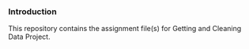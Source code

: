 ### Introduction

This repository contains the assignment file(s) for Getting and Cleaning Data Project. 

